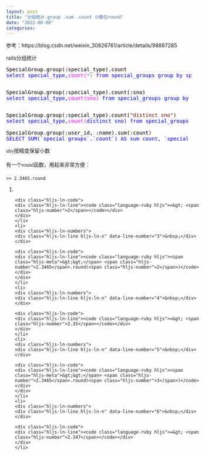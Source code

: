 ```yaml
---
layout: post
title: "分组统计.group .sum .count 小数位round"
date: "2022-08-08"
categories: 
---
```

<p>参考：https://blog.csdn.net/weixin_30826761/article/details/98887285</p>

<p>rails分组统计</p>

<pre data-index="0">
<span style="color:#0000ff;"><span style="color:#000000;">SpecialGroup.group(:special_type).count</span>
select special_type,<span style="color:#ff00ff;">count(<span style="color:#808080;">*) <span style="color:#0000ff;">from special_groups <span style="color:#0000ff;">group <span style="color:#0000ff;">by special_type

</span></span></span></span></span></span></pre>

<pre data-index="1">
<span style="color:#000000;">SpecialGroup.group(:special_type).count(:sno)
</span><span style="color:#0000ff;">select special_type,<span style="color:#ff00ff;">count(sno) <span style="color:#0000ff;">from special_groups <span style="color:#0000ff;">group <span style="color:#0000ff;">by special_type

</span></span></span></span></span></pre>

<pre data-index="2">
<span style="color:#000000;">SpecialGroup.group(:special_type).count(<span style="color:#800000;">&quot;<span style="color:#800000;">distinct sno<span style="color:#800000;">&quot;)
</span></span></span></span><span style="color:#0000ff;">select special_type,<span style="color:#ff00ff;">count(<span style="color:#0000ff;">distinct sno) <span style="color:#0000ff;">from special_groups <span style="color:#0000ff;">group <span style="color:#0000ff;">by special_type

<span style="color:#000000;">SpecialGroup.group</span><span style="color:#000000;">(:user_id, :name).sum(:count<span style="color:#800000;"><span style="color:#800000;"><span style="color:#800000;">)</span></span></span></span>
SELECT SUM(`<span style="color:#0000ff;"><span style="color:#ff00ff;"><span style="color:#0000ff;"><span style="color:#0000ff;">special_groups</span></span></span></span>`.`count`) AS sum_count, `<span style="color:#0000ff;"><span style="color:#ff00ff;"><span style="color:#0000ff;"><span style="color:#0000ff;">special_groups</span></span></span></span>`.`user_id` AS <span style="color:#0000ff;"><span style="color:#ff00ff;"><span style="color:#0000ff;"><span style="color:#0000ff;">special_groups</span></span></span></span>_user_id, `<span style="color:#0000ff;"><span style="color:#ff00ff;"><span style="color:#0000ff;"><span style="color:#0000ff;">special_groups</span></span></span></span>`.`name` AS <span style="color:#0000ff;"><span style="color:#ff00ff;"><span style="color:#0000ff;"><span style="color:#0000ff;">special_groups</span></span></span></span>_name FROM `<span style="color:#0000ff;"><span style="color:#ff00ff;"><span style="color:#0000ff;"><span style="color:#0000ff;">special_groups</span></span></span></span>` GROUP BY `<span style="color:#0000ff;"><span style="color:#ff00ff;"><span style="color:#0000ff;"><span style="color:#0000ff;">special_groups</span></span></span></span>`.`user_id`, `<span style="color:#0000ff;"><span style="color:#ff00ff;"><span style="color:#0000ff;"><span style="color:#0000ff;">special_groups</span></span></span></span>`.`name</span></span></span></span></span></span></pre>

<p><span style="font-family:Tahoma; font-size:14px; line-height:24px">uby按精度保留小数</span></p>

<p style="margin-top:0px; margin-bottom:0px; padding-top:0px; padding-bottom:0px; font-family:Tahoma; font-size:14px; line-height:24px">有一个round函数，用起来非常方便：</p>

<div class="hljs-ln-numbers">
<div class="hljs-ln-line hljs-ln-n" data-line-number="1">&nbsp;</div>
</div>

<div class="hljs-ln-code">
<div class="hljs-ln-line"><code class="language-ruby hljs"><span class="hljs-meta">&gt;&gt;</span> <span class="hljs-number">2.3465</span>.round</code></div>
</div>

<ol class="hljs-ln" style="width:100%">
	<li>
	<div class="hljs-ln-numbers">
	<div class="hljs-ln-line hljs-ln-n" data-line-number="2">&nbsp;</div>
	</div>

	<div class="hljs-ln-code">
	<div class="hljs-ln-line"><code class="language-ruby hljs">=&gt; <span class="hljs-number">2</span></code></div>
	</div>
	</li>
	<li>
	<div class="hljs-ln-numbers">
	<div class="hljs-ln-line hljs-ln-n" data-line-number="3">&nbsp;</div>
	</div>

	<div class="hljs-ln-code">
	<div class="hljs-ln-line"><code class="language-ruby hljs"><span class="hljs-meta">&gt;&gt;</span> <span class="hljs-number">2.3465</span>.round(<span class="hljs-number">2</span>)</code></div>
	</div>
	</li>
	<li>
	<div class="hljs-ln-numbers">
	<div class="hljs-ln-line hljs-ln-n" data-line-number="4">&nbsp;</div>
	</div>

	<div class="hljs-ln-code">
	<div class="hljs-ln-line"><code class="language-ruby hljs">=&gt; <span class="hljs-number">2.35</span></code></div>
	</div>
	</li>
	<li>
	<div class="hljs-ln-numbers">
	<div class="hljs-ln-line hljs-ln-n" data-line-number="5">&nbsp;</div>
	</div>

	<div class="hljs-ln-code">
	<div class="hljs-ln-line"><code class="language-ruby hljs"><span class="hljs-meta">&gt;&gt;</span> <span class="hljs-number">2.3465</span>.round(<span class="hljs-number">3</span>)</code></div>
	</div>
	</li>
	<li>
	<div class="hljs-ln-numbers">
	<div class="hljs-ln-line hljs-ln-n" data-line-number="6">&nbsp;</div>
	</div>

	<div class="hljs-ln-code">
	<div class="hljs-ln-line"><code class="language-ruby hljs">=&gt; <span class="hljs-number">2.347</span></code></div>
	</div>
	</li>
</ol>

